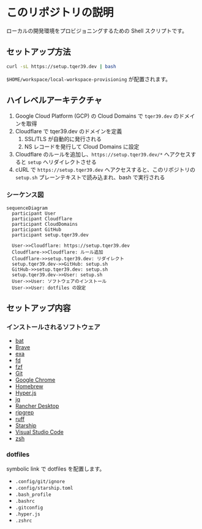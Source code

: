 # このリポジトリの説明

ローカルの開発環境をプロビジョニングするための Shell スクリプトです。

## セットアップ方法

```bash
curl -sL https://setup.tqer39.dev | bash
```

`$HOME/workspace/local-workspace-provisioning` が配置されます。

## ハイレベルアーキテクチャ

1. Google Cloud Platform (GCP) の Cloud Domains で `tqer39.dev` のドメインを取得
2. Cloudflare で tqer39.dev のドメインを定義
   1. SSL/TLS が自動的に発行される
   2. NS レコードを発行して Cloud Domains に設定
3. Cloudflare のルールを追加し、`https://setup.tqer39.dev/*` へアクセスすると `setup` へリダイレクトさせる
4. cURL で `https://setup.tqer39.dev` へアクセスすると、このリポジトリの `setup.sh` プレーンテキストで読み込まれ、bash で実行される

### シーケンス図

```mermaid
sequenceDiagram
  participant User
  participant Cloudflare
  participant CloudDomains
  participant GitHub
  participant setup.tqer39.dev

  User->>Cloudflare: https://setup.tqer39.dev
  Cloudflare->>Cloudflare: ルール追加
  Cloudflare->>setup.tqer39.dev: リダイレクト
  setup.tqer39.dev->>GitHub: setup.sh
  GitHub->>setup.tqer39.dev: setup.sh
  setup.tqer39.dev->>User: setup.sh
  User->>User: ソフトウェアのインストール
  User->>User: dotfiles の設定
```

## セットアップ内容

### インストールされるソフトウェア

- [bat](https://github.com/sharkdp/bat)
- [Brave](https://brave.com/ja/)
- [exa](https://github.com/eza-community/eza)
- [fd](https://github.com/sharkdp/fd)
- [fzf](https://github.com/junegunn/fzf)
- [Git](https://git-scm.com/)
- [Google Chrome](https://www.google.com/intl/ja_jp/chrome/)
- [Homebrew](https://brew.sh/index_ja)
- [Hyper.js](https://hyper.is/)
- [jq](https://stedolan.github.io/jq/)
- [Rancher Desktop](https://rancherdesktop.io/)
- [ripgrep](https://github.com/BurntSushi/ripgrep)
- [ruff](https://github.com/astral-sh/ruff)
- [Starship](https://starship.rs/)
- [Visual Studio Code](https://code.visualstudio.com/)
- [zsh](https://www.zsh.org/)

### dotfiles

symbolic link で dotfiles を配置します。

- `.config/git/ignore`
- `.config/starship.toml`
- `.bash_profile`
- `.bashrc`
- `.gitconfig`
- `.hyper.js`
- `.zshrc`
